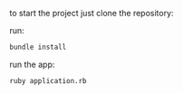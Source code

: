 to start the project just clone the repository:

run: 


```bash
bundle install
```

run the app: 
```bash
ruby application.rb
```
